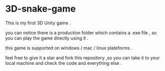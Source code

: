 # 3D-snake-game

This is my first 3D Unity game .

you can notice there is a production folder which contains a .exe file , so you can play the game directly using it .

this game is supported on windows / mac / linux plateforms .

feel free to give it a star and fork this repository ,so you can take it to your local machine and check the code and everything else .

